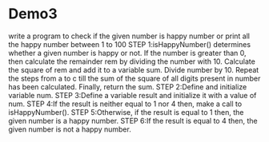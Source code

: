 # Demo3
write a program to check if the given number is happy number or print all the happy number between 1 to 100
STEP 1:isHappyNumber() determines whether a given number is happy or not.
If the number is greater than 0, then calculate the remainder rem by dividing the number with 10.
Calculate the square of rem and add it to a variable sum.
Divide number by 10.
Repeat the steps from a to c till the sum of the square of all digits present in number has been calculated.
Finally, return the sum.
STEP 2:Define and initialize variable num.
STEP 3:Define a variable result and initialize it with a value of num.
STEP 4:If the result is neither equal to 1 nor 4 then, make a call to isHappyNumber().
STEP 5:Otherwise, if the result is equal to 1 then, the given number is a happy number.
STEP 6:If the result is equal to 4 then, the given number is not a happy number.
